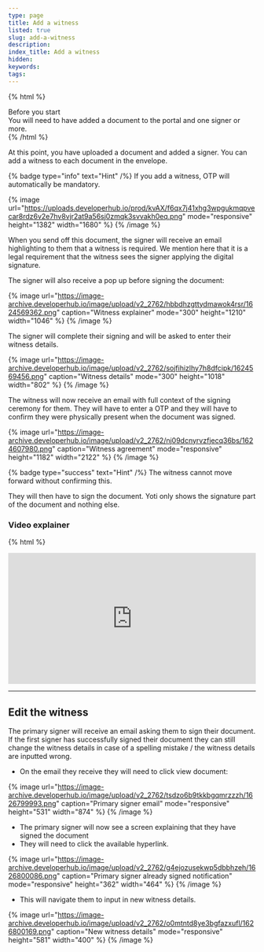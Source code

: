 ```yaml
---
type: page
title: Add a witness
listed: true
slug: add-a-witness
description: 
index_title: Add a witness
hidden: 
keywords: 
tags: 
---
```


{% html %}
<div class="alert-BYS">
   <div class="alert-title" id="BYS">
      Before you start
   </div>
   <div class="alert-text" >
You will need to have added a document to the portal and one signer or more.   </div>
   <div class="alert-links"> 
   </div>
</div>
{% /html %}

At this point, you have uploaded a document and added a signer. You can add a witness to each document in the envelope.

{% badge type="info" text="Hint" /%} If you add a witness, OTP will automatically be mandatory.

{% image url="https://uploads.developerhub.io/prod/kvAX/f6qx7j41xhg3wpgukmqpvecar8rdz6v2e7hv8vjr2at9a56sj0zmqk3svvakh0eq.png" mode="responsive" height="1382" width="1680" %}
{% /image %}

When you send off this document, the signer will receive an email highlighting to them that a witness is required. We mention here that it is a legal requirement that the witness sees the signer applying the digital signature.

The signer will also receive a pop up before signing the document:

{% image url="https://image-archive.developerhub.io/image/upload/v2_2762/hbbdhzgttydmawok4rsr/1624569362.png" caption="Witness explainer" mode="300" height="1210" width="1046" %}
{% /image %}

The signer will complete their signing and will be asked to enter their witness details.

{% image url="https://image-archive.developerhub.io/image/upload/v2_2762/sojfihizlhy7h8dfcipk/1624569456.png" caption="Witness details" mode="300" height="1018" width="802" %}
{% /image %}

The witness will now receive an email with full context of the signing ceremony for them. They will have to enter a OTP and they will have to confirm they were physically present when the document was signed.

{% image url="https://image-archive.developerhub.io/image/upload/v2_2762/nj09dcnyrvzfjecq36bs/1624607980.png" caption="Witness agreement" mode="responsive" height="1182" width="2122" %}
{% /image %}

{% badge type="success" text="Hint" /%} The witness cannot move forward without confirming this.

They will then have to sign the document. Yoti only shows the signature part of the document and nothing else.

### Video explainer

{% html %}
<p style="padding:49.48% 0 0 0;position:relative;"><iframe src="https://player.vimeo.com/video/648543607?h=9e22d081d2&amp;badge=0&amp;autopause=0&amp;player_id=0&amp;app_id=58479&dnt=1" frameborder="0" allow="autoplay; fullscreen; picture-in-picture" allowfullscreen style="position:absolute;top:0;left:0;width:100%;height:100%;" title="(12) eWitnessing VIMEO.mp4"></iframe></div><script src="https://player.vimeo.com/api/player.js"></script>
{% /html %}

---

## Edit the witness

The primary signer will receive an email asking them to sign their document. If the first signer has successfully signed their document they can still change the witness details in case of a spelling mistake / the witness details are inputted wrong.

- On the email they receive they will need to click view document:

{% image url="https://image-archive.developerhub.io/image/upload/v2_2762/tsdzo6b9tkkbgqmrzzzh/1626799993.png" caption="Primary signer email" mode="responsive" height="531" width="874" %}
{% /image %}

- The primary signer will now see a screen explaining that they have signed the document
- They will need to click the available hyperlink.

{% image url="https://image-archive.developerhub.io/image/upload/v2_2762/g4ejozusekwp5dbbhzeh/1626800086.png" caption="Primary signer already signed notification" mode="responsive" height="362" width="464" %}
{% /image %}

- This will navigate them to input in new witness details.

{% image url="https://image-archive.developerhub.io/image/upload/v2_2762/o0mtntd8ye3bgfazxufl/1626800169.png" caption="New witness details" mode="responsive" height="581" width="400" %}
{% /image %}